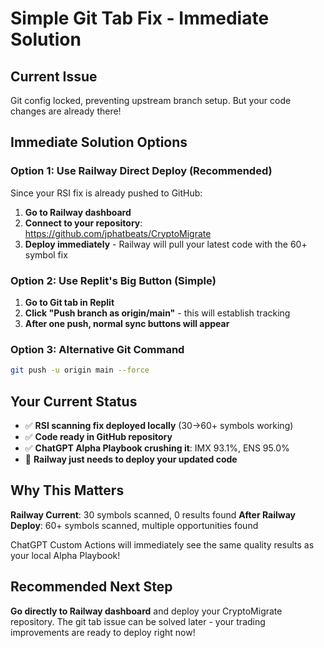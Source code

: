 # Simple Git Tab Fix - Immediate Solution

## Current Issue
Git config locked, preventing upstream branch setup. But your code changes are already there!

## Immediate Solution Options

### Option 1: Use Railway Direct Deploy (Recommended)
Since your RSI fix is already pushed to GitHub:
1. **Go to Railway dashboard**
2. **Connect to your repository**: https://github.com/jphatbeats/CryptoMigrate  
3. **Deploy immediately** - Railway will pull your latest code with the 60+ symbol fix

### Option 2: Use Replit's Big Button (Simple)
1. **Go to Git tab in Replit**  
2. **Click "Push branch as origin/main"** - this will establish tracking
3. **After one push, normal sync buttons will appear**

### Option 3: Alternative Git Command
```bash
git push -u origin main --force
```

## Your Current Status
- ✅ **RSI scanning fix deployed locally** (30→60+ symbols working)
- ✅ **Code ready in GitHub repository** 
- ✅ **ChatGPT Alpha Playbook crushing it**: IMX 93.1%, ENS 95.0%
- 🔄 **Railway just needs to deploy your updated code**

## Why This Matters
**Railway Current**: 30 symbols scanned, 0 results found
**After Railway Deploy**: 60+ symbols scanned, multiple opportunities found

ChatGPT Custom Actions will immediately see the same quality results as your local Alpha Playbook!

## Recommended Next Step
**Go directly to Railway dashboard** and deploy your CryptoMigrate repository. The git tab issue can be solved later - your trading improvements are ready to deploy right now!
